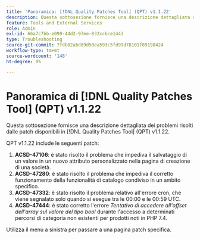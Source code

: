 ```yaml
---
title: 'Panoramica: [!DNL Quality Patches Tool] (QPT) v1.1.22'
description: Questa sottosezione fornisce una descrizione dettagliata dei problemi risolti dalle patch disponibili in  [!DNL Quality Patches Tool] (QPT) v1.1.22.
feature: Tools and External Services
role: Admin
exl-id: 66a7c7bb-e099-44d2-97ee-832ccbce1443
type: Troubleshooting
source-git-commit: 7fdb02a6d89d50ea593c5fd99d78101f89198424
workflow-type: tm+mt
source-wordcount: '148'
ht-degree: 0%

---
```


# Panoramica di [!DNL Quality Patches Tool] (QPT) v1.1.22

Questa sottosezione fornisce una descrizione dettagliata dei problemi risolti dalle patch disponibili in [!DNL Quality Patches Tool] (QPT) v1.1.22.

QPT v1.1.22 include le seguenti patch:

1. **ACSD-47106**: è stato risolto il problema che impediva il salvataggio di un valore in un nuovo attributo personalizzato nella pagina di creazione di una società.
1. **ACSD-47280**: è stato risolto il problema che impediva il corretto funzionamento della funzionalità di catalogo condiviso in un ambito specifico.
1. **ACSD-47332**: è stato risolto il problema relativo all&#39;errore cron, che viene segnalato solo quando si esegue tra le 00:00 e le 00:59 UTC.
1. **ACSD-47444**: è stato corretto l&#39;errore _Tentativo di accedere all&#39;offset dell&#39;array sul valore del tipo bool_ durante l&#39;accesso a determinati percorsi di categoria non esistenti per prodotti noti in PHP 7.4.

Utilizza il menu a sinistra per passare a una pagina patch specifica.
